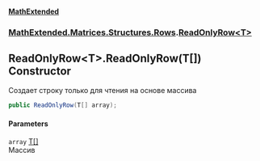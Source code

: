#### [MathExtended](index.md 'index')
### [MathExtended.Matrices.Structures.Rows](MathExtended_Matrices_Structures_Rows.md 'MathExtended.Matrices.Structures.Rows').[ReadOnlyRow&lt;T&gt;](MathExtended_Matrices_Structures_Rows_ReadOnlyRow_T_.md 'MathExtended.Matrices.Structures.Rows.ReadOnlyRow&lt;T&gt;')
## ReadOnlyRow&lt;T&gt;.ReadOnlyRow(T[]) Constructor
Создает строку только для чтения на основе массива  
```csharp
public ReadOnlyRow(T[] array);
```
#### Parameters
<a name='MathExtended_Matrices_Structures_Rows_ReadOnlyRow_T__ReadOnlyRow(T__)_array'></a>
`array` [T](MathExtended_Matrices_Structures_Rows_ReadOnlyRow_T_.md#MathExtended_Matrices_Structures_Rows_ReadOnlyRow_T__T 'MathExtended.Matrices.Structures.Rows.ReadOnlyRow&lt;T&gt;.T')[[]](https://docs.microsoft.com/en-us/dotnet/api/System.Array 'System.Array')  
Массив
  
